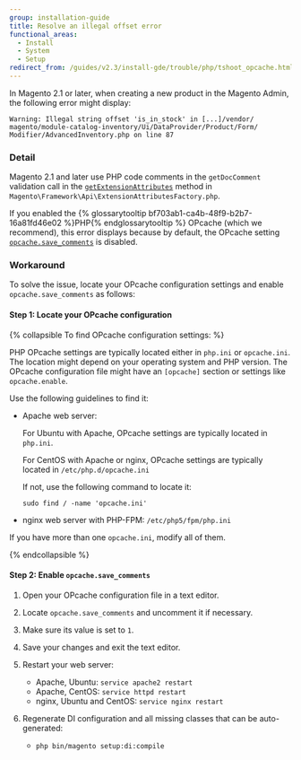 ```yaml
---
group: installation-guide
title: Resolve an illegal offset error
functional_areas:
  - Install
  - System
  - Setup
redirect_from: /guides/v2.3/install-gde/trouble/php/tshoot_opcache.html
---
```


In Magento 2.1 or later, when creating a new product in the Magento Admin, the following error might display:

```
Warning: Illegal string offset 'is_in_stock' in [...]/vendor/
magento/module-catalog-inventory/Ui/DataProvider/Product/Form/
Modifier/AdvancedInventory.php on line 87
```

### Detail

Magento 2.1 and later use PHP code comments in the `getDocComment` validation call in the [`getExtensionAttributes`]({{site.mage2100url}}lib/internal/Magento/Framework/Api/ExtensionAttributesFactory.php#L64-L73) method in `Magento\Framework\Api\ExtensionAttributesFactory.php`.

If you enabled the {% glossarytooltip bf703ab1-ca4b-48f9-b2b7-16a81fd46e02 %}PHP{% endglossarytooltip %} OPcache (which we recommend), this error displays because by default, the OPcache setting [`opcache.save_comments`](http://php.net/manual/en/opcache.configuration.php#ini.opcache.save_comments) is disabled.

### Workaround

To solve the issue, locate your OPcache configuration settings and enable `opcache.save_comments` as follows:

#### Step 1: Locate your OPcache configuration

{% collapsible To find OPcache configuration settings: %}

PHP OPcache settings are typically located either in `php.ini` or `opcache.ini`. The location might depend on your operating system and PHP version. The OPcache configuration file might have an `[opcache]` section or settings like `opcache.enable`.

Use the following guidelines to find it:

* Apache web server:

  For Ubuntu with Apache, OPcache settings are typically located in `php.ini`.

  For CentOS with Apache or nginx, OPcache settings are typically located in `/etc/php.d/opcache.ini`

  If not, use the following command to locate it:

  ```
  sudo find / -name 'opcache.ini'
  ```

* nginx web server with PHP-FPM: `/etc/php5/fpm/php.ini`

If you have more than one `opcache.ini`, modify all of them.

{% endcollapsible %}

#### Step 2: Enable `opcache.save_comments`

1. Open your OPcache configuration file in a text editor.
2. Locate `opcache.save_comments` and uncomment it if necessary.
3. Make sure its value is set to `1`.
4. Save your changes and exit the text editor.
5. Restart your web server:

   * Apache, Ubuntu: `service apache2 restart`
   * Apache, CentOS: `service httpd restart`
   * nginx, Ubuntu and CentOS: `service nginx restart`

6. Regenerate DI configuration and all missing classes that can be auto-generated:

   * `php bin/magento setup:di:compile`

